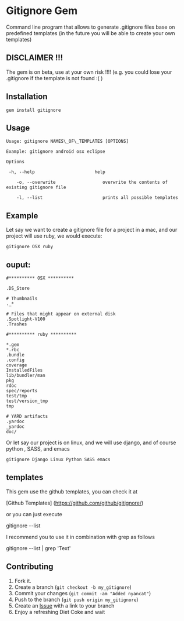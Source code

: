 Gitignore Gem
=============
Command line program that allows to generate .gitignore files base on predefined templates (in the future you will be able to create your own templates)


DISCLAIMER  !!!
-----------
The gem is on beta, use at your own risk !!!! (e.g. you could lose your .gitignore if the template is not found :( )


Installation
-----------

    gem install gitignore


Usage
-----

	Usage: gitignore NAMES\_OF\_TEMPLATES [OPTIONS]

	Example: gitignore android osx eclipse

	Options

   	 -h, --help                       help

    	-o, --overwrite                  overwrite the contents of  existing gitignore file

    	-l, --list                       prints all possible templates

Example
-----
Let say we want to create  a gitignore file for a project in a mac, and our project will use ruby, we would execute:


    gitignore OSX ruby

ouput:
-----
    #********** OSX **********

	.DS_Store

	# Thumbnails
	._*

	# Files that might appear on external disk
	.Spotlight-V100
	.Trashes

	#********** ruby **********

	*.gem
	*.rbc
	.bundle
	.config
	coverage
	InstalledFiles
	lib/bundler/man
	pkg
	rdoc
	spec/reports
	test/tmp
	test/version_tmp
	tmp

	# YARD artifacts
	.yardoc
	_yardoc
	doc/

Or let say our  project is on linux, and we will use django, and of course python , SASS, and emacs

    gitignore Django Linux Python SASS emacs
 
templates
-----

This gem use the github templates, you can check it at

[Github Templates] (https://github.com/github/gitignore/)

or you can just execute 

   gitignore --list

I recommend you to use it in combination with grep as follows
 
   gitignore --list | grep 'Text'


Contributing
------------

1. Fork it.
2. Create a branch (`git checkout -b my_gitignore`)
3. Commit your changes (`git commit -am "Added nyancat"`)
4. Push to the branch (`git push origin my_gitignore`)
5. Create an [Issue](https://github.com/DavidToca/gitignore-gem/issues) with a link to your branch
6. Enjoy a refreshing Diet Coke and wait